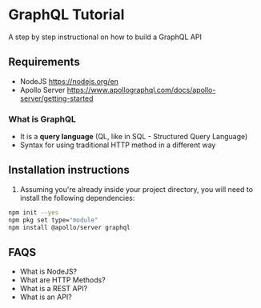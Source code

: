 # GraphQL Tutorial

A step by step instructional on how to build a GraphQL API

## Requirements
- NodeJS <https://nodejs.org/en>
- Apollo Server <https://www.apollographql.com/docs/apollo-server/getting-started>

### What is GraphQL
- It is a **query language** (QL, like in SQL - Structured Query Language)
- Syntax for using traditional HTTP method in a different way

## Installation instructions

1. Assuming you're already inside your project directory, you will need to install the following dependencies:

```bash
npm init --yes
npm pkg set type="module"
npm install @apollo/server graphql
```


## FAQS
- What is NodeJS?
- What are HTTP Methods?
- What is a REST API?
- What is an API?